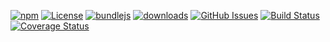 [![npm](https://img.shields.io/npm/v/service-worker-playground.svg)](https://www.npmjs.com/package/service-worker-playground)
[![License](https://img.shields.io/badge/License-BSD%203--Clause-blue.svg)](https://opensource.org/licenses/BSD-3-Clause)
[![bundlejs](https://deno.bundlejs.com/?q=service-worker-playground\&badge=detailed)](https://bundlejs.com/?q=service-worker-playground)
[![downloads](http://img.shields.io/npm/dm/service-worker-playground.svg?style=flat-square)](https://npmjs.org/package/service-worker-playground)
[![GitHub Issues](https://img.shields.io/github/issues/arlac77/service-worker-playground.svg?style=flat-square)](https://github.com/arlac77/service-worker-playground/issues)
[![Build Status](https://img.shields.io/endpoint.svg?url=https%3A%2F%2Factions-badge.atrox.dev%2Farlac77%2Fservice-worker-playground%2Fbadge\&style=flat)](https://actions-badge.atrox.dev/arlac77/service-worker-playground/goto)
[![Coverage Status](https://coveralls.io/repos/arlac77/service-worker-playground/badge.svg)](https://coveralls.io/github/arlac77/service-worker-playground)
